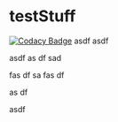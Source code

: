 # testStuff

[![Codacy Badge](f4388fe27e804aa8926c32ceb634e899)](https://www.codacy.com/app/dreigada/Projeto-PO)
asdf
asdf

asdf
as
df
sad

fas
df
sa
fas
df

as
df

asdf
